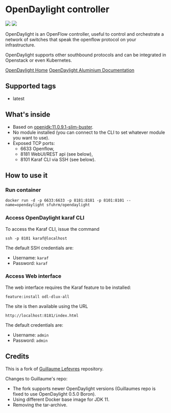 # OpenDaylight controller
[![](https://images.microbadger.com/badges/image/sfuhrm/opendaylight.svg)](https://microbadger.com/images/sfuhrm/opendaylight "Get your own image badge on microbadger.com") [![](https://images.microbadger.com/badges/version/sfuhrm/opendaylight.svg)](https://microbadger.com/images/sfuhrm/opendaylight "Get your own version badge on microbadger.com")

OpenDaylight is an OpenFlow controller, useful to control and orchestrate a
network of switches that speak the openflow protocol on your infrastructure.

OpenDaylight supports other southbound protocols and can be integrated in Openstack or even Kubernetes.

[OpenDaylight Home](https://www.opendaylight.org/)
[OpenDaylight Aluminium Documentation](https://docs.opendaylight.org/en/stable-aluminium/)

## Supported tags

- latest

## What's inside

- Based on [openjdk:11.0.9.1-slim-buster](https://hub.docker.com/_/openjdk).
- No module installed (you can connect to the CLI to set whatever module you want to use).
- Exposed TCP ports:
  - 6633 Openflow,
  - 8181 WebUI/REST api (see below),
  - 8101 Karaf CLI via SSH (see below).

## How to use it

### Run container

`docker run -d -p 6633:6633 -p 8181:8181 -p 8101:8101 --name=opendaylight sfuhrm/opendaylight`

### Access OpenDaylight karaf CLI

To access the Karaf CLI, issue the command

`ssh -p 8101 karaf@localhost`

The default SSH credentials are:

- Username: `karaf`
- Password: `karaf`

### Access Web interface

The web interface requires the Karaf feature to be installed:

`feature:install odl-dlux-all`

The site is then available using the URL

`http://localhost:8181/index.html`

The default credentials are:

- Username: `admin`
- Password: `admin`

## Credits

This is a fork of [Guillaume Lefevres](https://github.com/guillaumelfv/docker-opendaylight)
repository.

Changes to Guillaume's repo:

- The fork supports newer OpenDaylight versions (Guillaumes repo is fixed to use OpenDaylight 0.5.0 Boron).
- Using different Docker base image for JDK 11.
- Removing the tar-archive.
